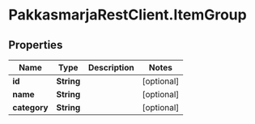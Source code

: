 # PakkasmarjaRestClient.ItemGroup

## Properties
Name | Type | Description | Notes
------------ | ------------- | ------------- | -------------
**id** | **String** |  | [optional] 
**name** | **String** |  | [optional] 
**category** | **String** |  | [optional] 


